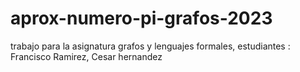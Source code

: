# aprox-numero-pi-grafos-2023
trabajo para la asignatura grafos y lenguajes formales, estudiantes : Francisco Ramirez, Cesar hernandez

